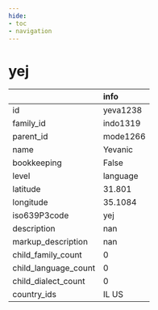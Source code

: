 ```yaml
---
hide:
- toc
- navigation
---
```

# yej
|                      | info     |
|:---------------------|:---------|
| id                   | yeva1238 |
| family_id            | indo1319 |
| parent_id            | mode1266 |
| name                 | Yevanic  |
| bookkeeping          | False    |
| level                | language |
| latitude             | 31.801   |
| longitude            | 35.1084  |
| iso639P3code         | yej      |
| description          | nan      |
| markup_description   | nan      |
| child_family_count   | 0        |
| child_language_count | 0        |
| child_dialect_count  | 0        |
| country_ids          | IL US    |